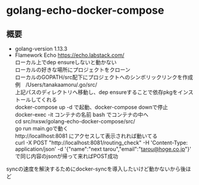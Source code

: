 # golang-echo-docker-compose

## 概要
- golang-version 1.13.3
- Flamework Echo <https://echo.labstack.com/>  
ローカル上でdep ensureしないと動かない  
ローカルの好きな場所にプロジェクトをクローン  
ローカルのGOPATH/src配下にプロジェクトへのシンボリックリンクを作成  
例　/Users/tanakaamoru/.go/src/  
上記パスのディレクトリへ移動し、dep ensureすることで依存pkgをインストールしてくれる  
docker-compose up -d で起動、docker-compose downで停止  
docker-exec -it コンテナの名前 bash でコンテナの中へ  
cd src/nxsw/golang-echo-docker-compose/src/  
go run main.goで動く  
http://locallhost:8081 にアクセスして表示されれば動いてる  
curl -X POST "http://localhost:8081/routing_check"  -H 'Content-Type: application/json' -d '{"name":"next tarou","email":"tarou@hoge.co.jp"}'  
で同じ内容のjsonが帰って来ればPOST成功  

syncの速度を解決するためにdocker-syncを導入したいけど動かないから後ほど  
